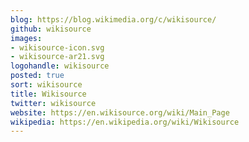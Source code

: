 ```yaml
---
blog: https://blog.wikimedia.org/c/wikisource/
github: wikisource
images:
- wikisource-icon.svg
- wikisource-ar21.svg
logohandle: wikisource
posted: true
sort: wikisource
title: Wikisource
twitter: wikisource
website: https://en.wikisource.org/wiki/Main_Page
wikipedia: https://en.wikipedia.org/wiki/Wikisource
---
```

